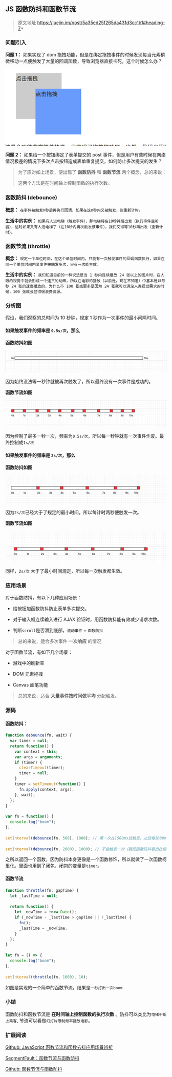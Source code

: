 ## JS 函数防抖和函数节流

> 原文地址 https://juejin.im/post/5a35ed25f265da431d3cc1b1#heading-7*

### 问题引入

**问题 1：** 如果实现了 dom 拖拽功能，但是在绑定拖拽事件的时候发现每当元素稍微移动一点便触发了大量的回调函数，导致浏览器直接卡死，这个时候怎么办？

![](./assets/拖拽.png)

**问题 2：** 如果给一个按钮绑定了表单提交的 post 事件，但是用户有些时候在网络情况极差的情况下多次点击按钮造成表单重复提交，如何防止多次提交的发生？

> 为了应对如上场景，便出现了 **函数防抖** 和 **函数节流** 两个概念，总的来说：
>
> 这两个方法是在时间轴上控制函数的执行次数。

### 函数防抖 (debounce)

**概念：** `在事件被触发n秒后再执行回调，如果在这n秒内又被触发，则重新计时。`

**生活中的实例：** `如果有人进电梯（触发事件），那电梯将在10秒钟后出发（执行事件监听器），这时如果又有人进电梯了（在10秒内再次触发该事件），我们又得等10秒再出发（重新计时）。`

### 函数节流 (throttle)

**概念：** `规定一个单位时间，在这个单位时间内，只能有一次触发事件的回调函数执行，如果在同一个单位时间内某事件被触发多次，只有一次能生效。`

**生活中的实例：** `我们知道目前的一种说法是当 1 秒内连续播放 24 张以上的图片时，在人眼的视觉中就会形成一个连贯的动画，所以在电影的播放（以前是，现在不知道）中基本是以每秒 24 张的速度播放的，为什么不 100 张或更多是因为 24 张就可以满足人类视觉需求的时候，100 张就会显得很浪费资源。`

### 分析图

假设，我们观察的总时间为 10 秒钟，规定 1 秒作为一次事件的最小间隔时间。

#### 如果触发事件的频率是 `0.5s/次`，那么

**函数防抖如图**

![](./assets/函数防抖0.5s每次时间流.png)

因为始终没法等一秒钟就被再次触发了，所以最终没有一次事件是成功的。

**函数节流如图**

![](./assets/函数节流0.5s每次时间流.png)

因为控制了最多一秒一次，频率为`0.5s/次`，所以每一秒钟就有一次事件作废。最终控制成`1s/次`

#### 如果触发事件的频率是 `2s/次`，那么

**函数防抖如图**

![](./assets/函数防抖2s每次时间流.png)

因为`2s/次`已经大于了规定的最小时间，所以每计时两秒便触发一次。

**函数节流如图**

![](./assets/函数节流2s每次时间流.png)

同样，`2s/次` 大于了最小时间规定，所以每一次触发都生效。

### 应用场景

对于函数防抖，有以下几种应用场景：

- 给按钮加函数防抖防止表单多次提交。

- 对于输入框连续输入进行 AJAX 验证时，用函数防抖能有效减少请求次数。

- 判断`scroll`是否滑到底部，`滚动事件` + `函数防抖`

> 总的来说，适合多次事件 **一次响应** 的情况

对于函数节流，有如下几个场景：

- 游戏中的刷新率

- DOM 元素拖拽

- Canvas 画笔功能

> 总的来说，适合 **大量事件按时间做平均** 分配触发。

### 源码

#### 函数防抖：

```javascript
function debounce(fn, wait) {
  var timer = null;
  return function() {
    var context = this;
    var args = arguments;
    if (timer) {
      clearTimeout(timer);
      timer = null;
    }
    timer = setTimeout(function() {
      fn.apply(context, args);
    }, wait);
  };
}

var fn = function() {
  console.log("boom");
};

setInterval(debounce(fn, 500), 1000); // 第一次在1500ms后触发，之后每1000ms触发一次

setInterval(debounce(fn, 2000), 1000); // 不会触发一次（我把函数防抖看出技能读条，如果读条没完成就用技能，便会失败而且重新读条）
```

之所以返回一个函数，因为防抖本身更像是一个函数修饰，所以就做了一次函数柯里化。里面也用到了闭包，闭包的变量是`timer`。

#### 函数节流

```javascript
function throttle(fn, gapTime) {
  let _lastTime = null;

  return function() {
    let _nowTime = +new Date();
    if (_nowTime - _lastTime > gapTime || !_lastTime) {
      fn();
      _lastTime = _nowTime;
    }
  };
}

let fn = () => {
  console.log("boom");
};

setInterval(throttle(fn, 1000), 10);
```

如图是实现的一个简单的函数节流，结果是`一秒打出一次boom`

### 小结

函数防抖和函数节流是 **在时间轴上控制函数的执行次数** 。防抖可以类比为`电梯不断上乘客`, 节流可以看做`幻灯片限制频率播放电影`。

### 扩展阅读

[Github: JavaScript 函数节流和函数去抖应用场景辨析](https://github.com/hanzichi/underscore-analysis/issues/20)

[SegmentFault：函数节流与函数防抖](https://segmentfault.com/a/1190000008768202)

[Github: 函数节流与函数防抖](https://github.com/isLishude/blog/issues/97)

